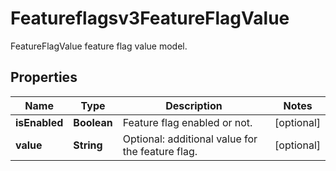 

# Featureflagsv3FeatureFlagValue

FeatureFlagValue feature flag value model.

## Properties

| Name | Type | Description | Notes |
|------------ | ------------- | ------------- | -------------|
|**isEnabled** | **Boolean** | Feature flag enabled or not. |  [optional] |
|**value** | **String** | Optional: additional value for the feature flag. |  [optional] |



